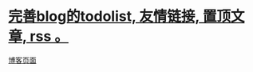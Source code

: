 # [完善blog的todolist, 友情链接, 置顶文章, rss 。](https://github.com/dululu/notes/issues/8)

[博客页面](https://github.com/dululu/notes/issues/1)